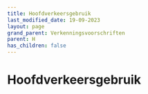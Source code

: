 ```yaml
---
title: Hoofdverkeersgebruik
last_modified_date: 19-09-2023
layout: page
grand_parent: Verkenningsvoorschriften
parent: H
has_children: false
---
```


Hoofdverkeersgebruik
====================

